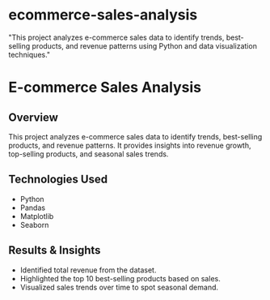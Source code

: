 # ecommerce-sales-analysis
"This project analyzes e-commerce sales data to identify trends, best-selling products, and revenue patterns using Python and data visualization techniques."
# E-commerce Sales Analysis

## Overview
This project analyzes e-commerce sales data to identify trends, best-selling products, and revenue patterns. It provides insights into revenue growth, top-selling products, and seasonal sales trends.

## Technologies Used
- Python
- Pandas
- Matplotlib
- Seaborn

## Results & Insights
- Identified total revenue from the dataset.
- Highlighted the top 10 best-selling products based on sales.
- Visualized sales trends over time to spot seasonal demand.


